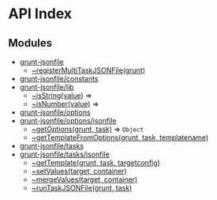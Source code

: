 # API Index #
## Modules

* [grunt-jsonfile](api.md/index.md#module_grunt-jsonfile)
    * [~registerMultiTaskJSONFile(grunt)](api.md/index.md#module_grunt-jsonfile..registerMultiTaskJSONFile)
* [grunt-jsonfile/constants](api.md/constants.md#module_grunt-jsonfile/constants)
* [grunt-jsonfile/lib](api.md/lib.md#module_grunt-jsonfile/lib)
    * [~isString(value)](api.md/lib.md#module_grunt-jsonfile/lib..isString) ⇒
    * [~isNumber(value)](api.md/lib.md#module_grunt-jsonfile/lib..isNumber) ⇒
* [grunt-jsonfile/options](api.md/options/index.md#module_grunt-jsonfile/options)
* [grunt-jsonfile/options/jsonfile](api.md/options/jsonfile.md#module_grunt-jsonfile/options/jsonfile)
    * [~getOptions(grunt, task)](api.md/options/jsonfile.md#module_grunt-jsonfile/options/jsonfile..getOptions) ⇒ <code>Object</code>
    * [~getTemplateFromOptions(grunt, task, templatename)](api.md/options/jsonfile.md#module_grunt-jsonfile/options/jsonfile..getTemplateFromOptions)
* [grunt-jsonfile/tasks](api.md/tasks/index.md#module_grunt-jsonfile/tasks)
* [grunt-jsonfile/tasks/jsonfile](api.md/tasks/jsonfile.md#module_grunt-jsonfile/tasks/jsonfile)
    * [~getTemplate(grunt, task, targetconfig)](api.md/tasks/jsonfile.md#module_grunt-jsonfile/tasks/jsonfile..getTemplate)
    * [~setValues(target, container)](api.md/tasks/jsonfile.md#module_grunt-jsonfile/tasks/jsonfile..setValues)
    * [~mergeValues(target, container)](api.md/tasks/jsonfile.md#module_grunt-jsonfile/tasks/jsonfile..mergeValues)
    * [~runTaskJSONFile(grunt, task)](api.md/tasks/jsonfile.md#module_grunt-jsonfile/tasks/jsonfile..runTaskJSONFile)
